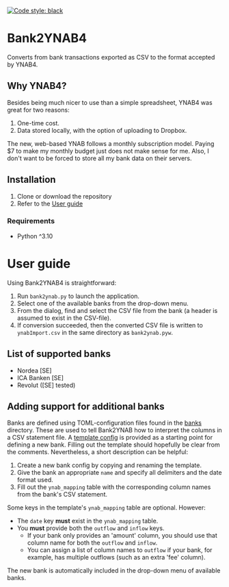 [![Code style: black](https://img.shields.io/badge/code%20style-black-000000.svg)](https://github.com/psf/black)

# Bank2YNAB4
Converts from bank transactions exported as CSV to the format accepted by YNAB4.

## Why YNAB4?

Besides being much nicer to use than a simple spreadsheet, YNAB4 was great for two reasons:
1. One-time cost.
2. Data stored locally, with the option of uploading to Dropbox.

The new, web-based YNAB follows a monthly subscription model.
Paying $7 to make my monthly budget just does not make sense for me.
Also, I don't want to be forced to store all my bank data on their servers.

## Installation

1. Clone or download the repository
2. Refer to the [User guide](#user-guide)

### Requirements

* Python ^3.10

# User guide

Using Bank2YNAB4 is straightforward:
1. Run `bank2ynab.py` to launch the application.
2. Select one of the available banks from the drop-down menu.
3. From the dialog, find and select the CSV file from the bank (a header is assumed to exist in the CSV-file).
4. If conversion succeeded, then the converted CSV file is written to `ynabImport.csv` in the same directory as `bank2ynab.pyw`.

## List of supported banks

* Nordea [SE]
* ICA Banken [SE]
* Revolut ([SE] tested)

## Adding support for additional banks

Banks are defined using TOML-configuration files found in the [banks](banks/) directory.
These are used to tell Bank2YNAB how to interpret the columns in a CSV statement file.
A [template config](banks/template/template.toml) is provided as a starting point for defining a new bank.
Filling out the template should hopefully be clear from the comments.
Nevertheless, a short description can be helpful:
1. Create a new bank config by copying and renaming the template.
2. Give the bank an appropriate `name` and specify all delimiters and the date format used.
3. Fill out the `ynab_mapping` table with the corresponding column names from the bank's CSV statement.

Some keys in the template's `ynab_mapping` table are optional.
However:
* The `date` key **must** exist in the `ynab_mapping` table.
* You **must** provide both the `outflow` and `inflow` keys.
   - If your bank only provides an 'amount' column, you should use that column name for both the `outflow` and `inflow`.
   - You can assign a list of column names to `outflow` if your bank, for example, has multiple outflows (such as an extra 'fee' column).

The new bank is automatically included in the drop-down menu of available banks.

